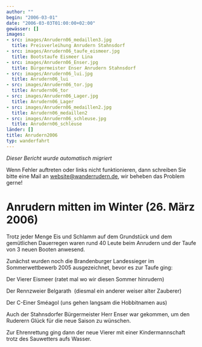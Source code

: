 ```yaml
---
author: ""
begin: "2006-03-01"
date: "2006-03-03T01:00:00+02:00"
gewässer: []
images:
- src: images/Anrudern06_medaillen3.jpg
  title: Preisverleihung Anrudern Stahnsdorf
- src: images/Anrudern06_taufe_eismeer.jpg
  title: Bootstaufe Eismeer Lina
- src: images/Anrudern06_Enser.jpg
  title: Bürgermeister Enser Anrudern Stahnsdorf
- src: images/Anrudern06_lui.jpg
  title: Anrudern06_lui
- src: images/Anrudern06_tor.jpg
  title: Anrudern06_tor
- src: images/Anrudern06_Lager.jpg
  title: Anrudern06_Lager
- src: images/Anrudern06_medaillen2.jpg
  title: Anrudern06_medaillen2
- src: images/Anrudern06_schleuse.jpg
  title: Anrudern06_schleuse
länder: []
title: Anrudern2006
typ: wanderfahrt
---
```



*Dieser Bericht wurde automatisch migriert*

Wenn Fehler auftreten oder links nicht funktionieren, dann schreiben Sie bitte eine Mail an website@wanderrudern.de, wir beheben das Problem gerne!



# Anrudern mitten im Winter (26. März 2006)


Trotz jeder Menge Eis und Schlamm auf dem Grundstück und dem gemütlichen Dauerregen waren rund 40 Leute beim Anrudern und der Taufe von 3 neuen Booten anwesend.

Zunächst wurden noch die Brandenburger Landessieger im Sommerwettbewerb 2005 ausgezeichnet, bevor es zur Taufe ging:

Der Vierer Eismeer (ratet mal wo wir diesen Sommer hinrudern)

Der Rennzweier Belgarath  (diesmal ein anderer weiser alter Zauberer)

Der C-Einer Sméagol (uns gehen langsam die Hobbitnamen aus)

Auch der Stahnsdorfer Bürgermeister Herr Enser war gekommen, um den Ruderern Glück für die neue Saison zu wünschen.

Zur Ehrenrettung ging dann der neue Vierer mit einer Kindermannschaft trotz des Sauwetters aufs Wasser.